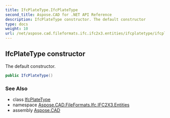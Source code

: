 ```yaml
---
title: IfcPlateType.IfcPlateType
second_title: Aspose.CAD for .NET API Reference
description: IfcPlateType constructor. The default constructor
type: docs
weight: 10
url: /net/aspose.cad.fileformats.ifc.ifc2x3.entities/ifcplatetype/ifcplatetype/
---
```

## IfcPlateType constructor

The default constructor.

```csharp
public IfcPlateType()
```

### See Also

* class [IfcPlateType](../)
* namespace [Aspose.CAD.FileFormats.Ifc.IFC2X3.Entities](../../ifcplatetype/)
* assembly [Aspose.CAD](../../../)


